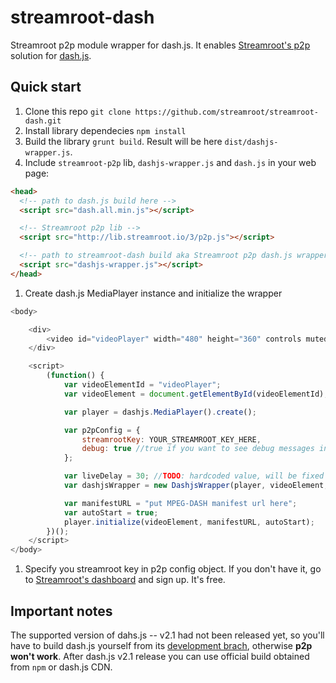 # streamroot-dash
Streamroot p2p module wrapper for dash.js. It enables [Streamroot's p2p](http://streamroot.io) solution for [dash.js](https://github.com/Dash-Industry-Forum/dash.js).

## Quick start

1. Clone this repo `git clone https://github.com/streamroot/streamroot-dash.git`
1. Install library dependecies `npm install`
1. Build the library `grunt build`. Result will be here `dist/dashjs-wrapper.js`.
1. Include `streamroot-p2p` lib, `dashjs-wrapper.js` and `dash.js` in your web page:

  ```html
  <head>
    <!-- path to dash.js build here -->
    <script src="dash.all.min.js"></script>

    <!-- Streamroot p2p lib -->
    <script src="http://lib.streamroot.io/3/p2p.js"></script>

    <!-- path to streamroot-dash build aka Streamroot p2p dash.js wrapper -->
    <script src="dashjs-wrapper.js"></script>
  </head>
  ```
1. Create dash.js MediaPlayer instance and initialize the wrapper

  ```javascript
  <body>

      <div>
          <video id="videoPlayer" width="480" height="360" controls muted></video>
      </div>

      <script>
          (function() {
              var videoElementId = "videoPlayer";
              var videoElement = document.getElementById(videoElementId);

              var player = dashjs.MediaPlayer().create();

              var p2pConfig = {
                  streamrootKey: YOUR_STREAMROOT_KEY_HERE,
                  debug: true //true if you want to see debug messages in browser console, false otherwise
              };

              var liveDelay = 30; //TODO: hardcoded value, will be fixed in future relases
              var dashjsWrapper = new DashjsWrapper(player, videoElement, p2pConfig, liveDelay);

              var manifestURL = "put MPEG-DASH manifest url here";
              var autoStart = true;
              player.initialize(videoElement, manifestURL, autoStart);
          })();
      </script>
  </body>
  ```

1. Specify you streamroot key in p2p config object. If you don't have it, go to [Streamroot's dashboard](http://dashboard.streamroot.io/) and sign up. It's free.

## Important notes

The supported version of dahs.js -- v2.1 had not been released yet, so you'll have to build dash.js yourself from its [development brach](https://github.com/Dash-Industry-Forum/dash.js/tree/development), otherwise **p2p won't work**.
After dash.js v2.1 release you can use official build obtained from `npm` or dash.js CDN.
